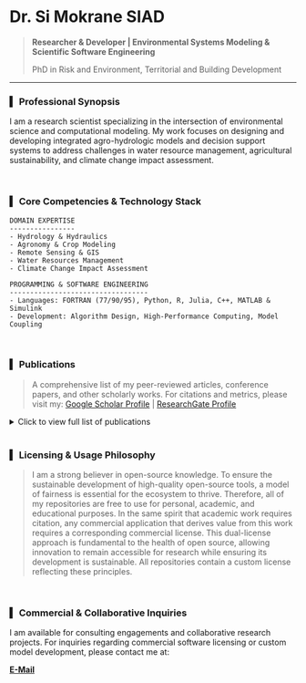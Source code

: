 # Dr. Si Mokrane SIAD

> **Researcher & Developer | Environmental Systems Modeling & Scientific Software Engineering**
>
> PhD in Risk and Environment, Territorial and Building Development

---

### ▍ **Professional Synopsis**

I am a research scientist specializing in the intersection of environmental science and computational modeling. My work focuses on designing and developing integrated agro-hydrologic models and decision support systems to address challenges in water resource management, agricultural sustainability, and climate change impact assessment.

<br>

### ▍ **Core Competencies & Technology Stack**

```text
DOMAIN EXPERTISE
----------------
- Hydrology & Hydraulics
- Agronomy & Crop Modeling
- Remote Sensing & GIS
- Water Resources Management
- Climate Change Impact Assessment
```

```text
PROGRAMMING & SOFTWARE ENGINEERING
----------------------------------
- Languages: FORTRAN (77/90/95), Python, R, Julia, C++, MATLAB & Simulink
- Development: Algorithm Design, High-Performance Computing, Model Coupling
```

<br>

### ▍ **Publications**

> A comprehensive list of my peer-reviewed articles, conference papers, and other scholarly works. For citations and metrics, please visit my:
> [Google Scholar Profile](https://scholar.google.com/citations?user=DzStP_X60CQC&hl=fr) | [ResearchGate Profile](https://www.researchgate.net/profile/Si-Mokrane-Siad)

<details>
<summary>Click to view full list of publications</summary>

1.  **A review of coupled hydrologic and crop growth models.** SM Siad, V Iacobellis, P Zdruli, A Gioia, I Stavi, G Hoogenboom. *Agricultural Water Management 224, 105746*, 2019.
2.  **Water runoff harvesting systems for restoration of degraded rangelands: A review of challenges and opportunities.** I Stavi, SM Siad, AP Kyriazopoulos, R Halbac-Cotoara-Zamfir. *Journal of environmental management 259, 109761*, 2020.
3.  **Durum wheat cover analysis in the scope of policy and market price changes: A case study in Southern Italy.** SM Siad, A Gioia, G Hoogenboom, V Iacobellis, A Novelli, E Tarantino, ... *Agriculture 7 (7), 57*, 2017.
4.  **Advanced Computer Technologies for Integrated Agro-Hydrologic Systems Modeling.** SM Siad. *Politecnico di Bari*, 2019.
5.  **AI-Powered Gene-Based Crop Modelling: Advancements and Future Directions.** SM Siad. *HASTAC*, 2023.
6.  **The Promise and Perils of Google's Bard for Scientific Research.** SM Siad. *HASTAC*, 2023.
7.  **Implementing parallel processing for DSSAT.** SM Siad. *Humanities Commons*, 2022.
8.  **Integrated crop-hydrologic Modelling: Methods, frameworks and communities of coupling.** SM Siad. *Humanities Commons*, 2023.
9.  **Continuous land use/land cover changes impacts on stream flow discharge modelisation and driving factors: A case study in the North-East of Algeria.** SM Siad. *CIHEAM, Mediterranean Agronomic Institute of Bari*, 2015.

</details>
<br>

### ▍ **Licensing & Usage Philosophy**

> I am a strong believer in open-source knowledge. To ensure the sustainable development of high-quality open-source tools, a model of fairness is essential for the ecosystem to thrive. Therefore, all of my repositories are free to use for personal, academic, and educational purposes. In the same spirit that academic work requires citation, any commercial application that derives value from this work requires a corresponding commercial license. This dual-license approach is fundamental to the health of open source, allowing innovation to remain accessible for research while ensuring its development is sustainable. All repositories contain a custom license reflecting these principles.

<br>

### ▍ **Commercial & Collaborative Inquiries**

I am available for consulting engagements and collaborative research projects. For inquiries regarding commercial software licensing or custom model development, please contact me at:

**[E-Mail](mailto:siadsim@gmail.com)**
